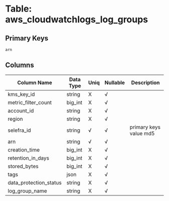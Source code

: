 # Table: aws_cloudwatchlogs_log_groups

## Primary Keys 

```
arn
```


## Columns 

|  Column Name   |  Data Type  | Uniq | Nullable | Description | 
|  ----  | ----  | ----  | ----  | ---- | 
| kms_key_id | string | X | √ |  | 
| metric_filter_count | big_int | X | √ |  | 
| account_id | string | X | √ |  | 
| region | string | X | √ |  | 
| selefra_id | string | √ | √ | primary keys value md5 | 
| arn | string | √ | √ |  | 
| creation_time | big_int | X | √ |  | 
| retention_in_days | big_int | X | √ |  | 
| stored_bytes | big_int | X | √ |  | 
| tags | json | X | √ |  | 
| data_protection_status | string | X | √ |  | 
| log_group_name | string | X | √ |  | 


